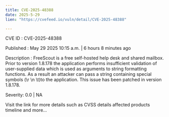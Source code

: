 ```yaml
---
title: CVE-2025-48388
date: 2025-5-29
lien: "https://cvefeed.io/vuln/detail/CVE-2025-48388"

---
```


CVE ID : CVE-2025-48388

Published :  May 29
2025
10:15 a.m. | 6 hours
8 minutes ago

Description : FreeScout is a free self-hosted help desk and shared mailbox. Prior to version 1.8.178
the application performs insufficient validation of user-supplied data
which is used as arguments to string formatting functions. As a result
an attacker can pass a string containing special symbols (\r
\n
\t)to the application. This issue has been patched in version 1.8.178.

Severity: 0.0 | NA

Visit the link for more details
such as CVSS details
affected products
timeline
and more...
